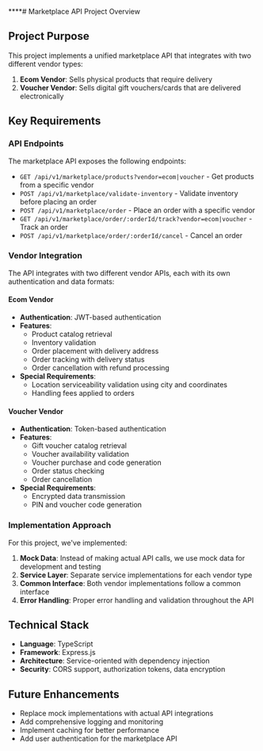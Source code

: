 ****# Marketplace API Project Overview

## Project Purpose
This project implements a unified marketplace API that integrates with two different vendor types:
1. **Ecom Vendor**: Sells physical products that require delivery
2. **Voucher Vendor**: Sells digital gift vouchers/cards that are delivered electronically

## Key Requirements

### API Endpoints
The marketplace API exposes the following endpoints:
- `GET /api/v1/marketplace/products?vendor=ecom|voucher` - Get products from a specific vendor
- `POST /api/v1/marketplace/validate-inventory` - Validate inventory before placing an order
- `POST /api/v1/marketplace/order` - Place an order with a specific vendor
- `GET /api/v1/marketplace/order/:orderId/track?vendor=ecom|voucher` - Track an order
- `POST /api/v1/marketplace/order/:orderId/cancel` - Cancel an order

### Vendor Integration
The API integrates with two different vendor APIs, each with its own authentication and data formats:

#### Ecom Vendor
- **Authentication**: JWT-based authentication
- **Features**:
  - Product catalog retrieval
  - Inventory validation
  - Order placement with delivery address
  - Order tracking with delivery status
  - Order cancellation with refund processing
- **Special Requirements**:
  - Location serviceability validation using city and coordinates
  - Handling fees applied to orders

#### Voucher Vendor
- **Authentication**: Token-based authentication
- **Features**:
  - Gift voucher catalog retrieval
  - Voucher availability validation
  - Voucher purchase and code generation
  - Order status checking
  - Order cancellation
- **Special Requirements**:
  - Encrypted data transmission
  - PIN and voucher code generation

### Implementation Approach
For this project, we've implemented:
1. **Mock Data**: Instead of making actual API calls, we use mock data for development and testing
2. **Service Layer**: Separate service implementations for each vendor type
3. **Common Interface**: Both vendor implementations follow a common interface
4. **Error Handling**: Proper error handling and validation throughout the API

## Technical Stack
- **Language**: TypeScript
- **Framework**: Express.js
- **Architecture**: Service-oriented with dependency injection
- **Security**: CORS support, authorization tokens, data encryption

## Future Enhancements
- Replace mock implementations with actual API integrations
- Add comprehensive logging and monitoring
- Implement caching for better performance
- Add user authentication for the marketplace API
